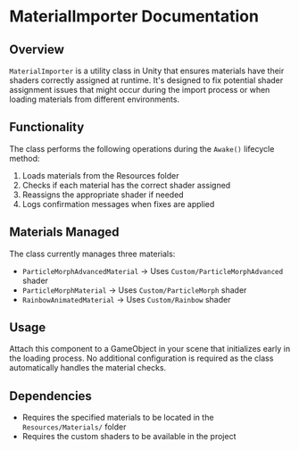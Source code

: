 # MaterialImporter Documentation

## Overview
`MaterialImporter` is a utility class in Unity that ensures materials have their shaders correctly assigned at runtime. It's designed to fix potential shader assignment issues that might occur during the import process or when loading materials from different environments.

## Functionality
The class performs the following operations during the `Awake()` lifecycle method:

1. Loads materials from the Resources folder
2. Checks if each material has the correct shader assigned
3. Reassigns the appropriate shader if needed
4. Logs confirmation messages when fixes are applied

## Materials Managed
The class currently manages three materials:
- `ParticleMorphAdvancedMaterial` → Uses `Custom/ParticleMorphAdvanced` shader
- `ParticleMorphMaterial` → Uses `Custom/ParticleMorph` shader
- `RainbowAnimatedMaterial` → Uses `Custom/Rainbow` shader

## Usage
Attach this component to a GameObject in your scene that initializes early in the loading process. No additional configuration is required as the class automatically handles the material checks.

## Dependencies
- Requires the specified materials to be located in the `Resources/Materials/` folder
- Requires the custom shaders to be available in the project 